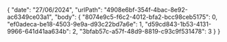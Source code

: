 { 
  "date": "27/06/2024",
  "urlPath": "4908e6bf-354f-4bac-8e92-ac6349ce03a1",
  "body": {
  "8074e9c5-f6c2-4012-bfa2-bcc98ceb5175": 0,
  "ef0adeca-be18-4503-9e9a-d93c22bd7a6e": 1,
  "d59cd843-1b53-4131-9966-641d41aa634b": 2,
  "3bfab57c-a57f-48d9-8819-c93c9f531478": 3
}
}
